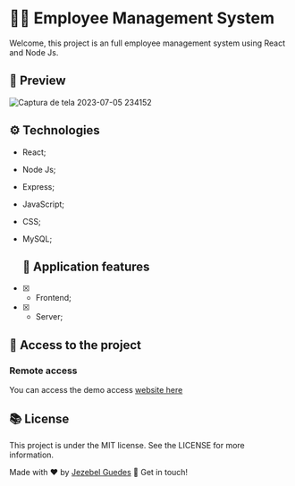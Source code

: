# 🧑‍💻 Employee Management System

Welcome, this project  is an full employee management system using React and Node Js.

##  👀 Preview
![Captura de tela 2023-07-05 234152](https://github.com/Jezebel1990/management-system/assets/75287031/188533b8-7f7a-439c-b4c3-99975fce35ed)


## ⚙️ Technologies
- React;
- Node Js;
- Express;
- JavaScript;
- CSS;
- MySQL;

  ## 🎯 Application features
- [x] - Frontend;
- [x] - Server;

 ## 📂  Access to the project
  
### Remote access
  You can access the demo access [website here]()


  ## 📚 License
<p>This project is under the MIT license. See the LICENSE for more information.</p>

Made with ♥ by [Jezebel Guedes](https://www.linkedin.com/in/jezebel-guedes/) 👋 Get in touch!
